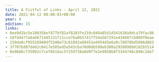 ```yaml
---
title: A Fistful of Links - April 12, 2021
date: 2021-04-12 00:00:01+00:00
year: 4
edition: 15
links:
- 0ee9d1bc5e180356ef477bf82af8283fe159c840a85d1d541638a9dca79fac86
- 18fd4477a8a6671445131f11cce76a0b57417f54a567291e434687cb089f0eae
- 159da8cf95516940df5340e73c61042a68451e4954d3e6a9c78978bd5096d863
- 3f707bd07de62c0417e585ed5a543cba70d0db598eb380a2910898b8182b5514
- 8e9b66cf35092c7cef8416ac5f259738a0d9f7e2e9858b8f3344746c898c2de7
---
```

